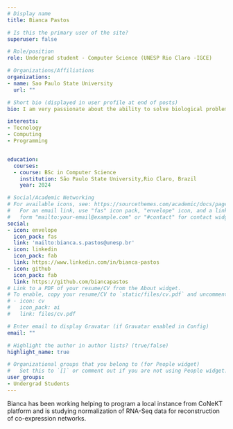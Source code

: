 ```yaml
---
# Display name
title: Bianca Pastos

# Is this the primary user of the site?
superuser: false

# Role/position
role: Undergrad student - Computer Science (UNESP Rio Claro -IGCE)

# Organizations/Affiliations
organizations:
- name: Sao Paulo State University 
  url: ""

# Short bio (displayed in user profile at end of posts)
bio: I am very passionate about the ability to solve biological problems with bioinformatics.

interests:
- Tecnology
- Computing
- Programming


education:
  courses:
  - course: BSc in Computer Science
    institution: São Paulo State University,Rio Claro, Brazil
    year: 2024

# Social/Academic Networking
# For available icons, see: https://sourcethemes.com/academic/docs/page-builder/#icons
#   For an email link, use "fas" icon pack, "envelope" icon, and a link in the
#   form "mailto:your-email@example.com" or "#contact" for contact widget.
social:
- icon: envelope
  icon_pack: fas
  link: 'mailto:bianca.s.pastos@unesp.br'
- icon: linkedin
  icon_pack: fab
  link: https://www.linkedin.com/in/bianca-pastos
- icon: github
  icon_pack: fab
  link: https://github.com/biancapastos
# Link to a PDF of your resume/CV from the About widget.
# To enable, copy your resume/CV to `static/files/cv.pdf` and uncomment the lines below.
# - icon: cv
#   icon_pack: ai
#   link: files/cv.pdf

# Enter email to display Gravatar (if Gravatar enabled in Config)
email: ""

# Highlight the author in author lists? (true/false)
highlight_name: true

# Organizational groups that you belong to (for People widget)
#   Set this to `[]` or comment out if you are not using People widget.
user_groups:
- Undergrad Students
---
```


Bianca has been working helping to program a local instance from CoNeKT platform and is studying normalization of RNA-Seq data for reconstruction of co-expression networks.
